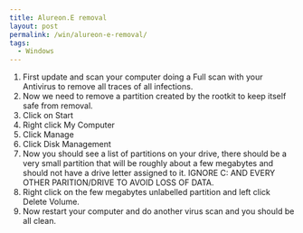 ```yaml
---
title: Alureon.E removal
layout: post
permalink: /win/alureon-e-removal/
tags:
  - Windows
---
```

  1. First update and scan your computer doing a Full scan with your Antivirus to remove all traces of all infections.
  2. Now we need to remove a partition created by the rootkit to keep itself safe from removal.
  3. Click on Start
  4. Right click My Computer
  5. Click Manage
  6. Click Disk Management
  7. Now you should see a list of partitions on your drive, there should be a very small partition that will be roughly about a few megabytes and should not have a drive letter assigned to it. IGNORE C: AND EVERY OTHER PARITION/DRIVE TO AVOID LOSS OF DATA.
  8. Right click on the few megabytes unlabelled partition and left click Delete Volume.
  9. Now restart your computer and do another virus scan and you should be all clean.
